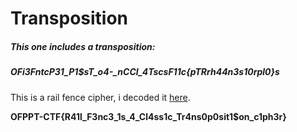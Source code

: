 # Transposition
##### This one includes a transposition:
##### OFi3FntcP31_P1$sT_o4-_nCCl_4TscsF11c{_pTRrh44n3s10rpl0}s_

This is a rail fence cipher, i decoded it [here](https://www.dcode.fr/rail-fence-cipher).

**OFPPT-CTF{R41l_F3nc3_1s_4_Cl4ss1c_Tr4ns0p0sit1$on_c1ph3r}**

